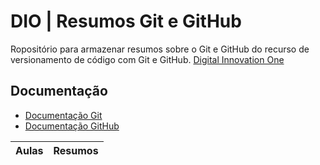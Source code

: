 # DIO | Resumos Git e GitHub

Ropositório para armazenar resumos sobre o Git e GitHub do recurso de versionamento de código com Git e GitHub.
[Digital Innovation One](https://www.dio.com)

## Documentação
- [Documentação Git](https://git-scm.com/doc)
- [Documentação GitHub](https://docs.github.com)

| Aulas | Resumos |
|------|----------|
